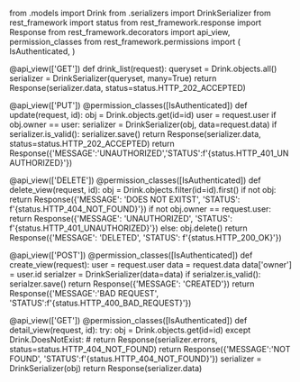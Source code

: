 from .models import Drink
from .serializers import DrinkSerializer
from rest_framework import status
from rest_framework.response import Response
from rest_framework.decorators import api_view, permission_classes
from rest_framework.permissions import (
    IsAuthenticated,
)




@api_view(['GET'])
def drink_list(request):
    queryset = Drink.objects.all()
    serializer = DrinkSerializer(queryset, many=True)
    return Response(serializer.data, status=status.HTTP_202_ACCEPTED)


@api_view(['PUT'])
@permission_classes([IsAuthenticated])
def update(request, id):
    obj = Drink.objects.get(id=id)
    user = request.user
    if obj.owner == user:
        serializer = DrinkSerializer(obj, data=request.data)
        if serializer.is_valid():
            serializer.save()
        return Response(serializer.data, status=status.HTTP_202_ACCEPTED)
    return Response({'MESSAGE':'UNAUTHORIZED','STATUS':f'{status.HTTP_401_UNAUTHORIZED}'})


@api_view(['DELETE'])
@permission_classes([IsAuthenticated])
def delete_view(request, id):
    obj = Drink.objects.filter(id=id).first()
    if not obj:
        return Response({'MESSAGE': 'DOES NOT EXITST', 'STATUS': f'{status.HTTP_404_NOT_FOUND}'})
    if not obj.owner == request.user:
        return Response({'MESSAGE': 'UNAUTHORIZED', 'STATUS': f'{status.HTTP_401_UNAUTHORIZED}'})
    else:
        obj.delete()
    return Response({'MESSAGE': 'DELETED', 'STATUS': f'{status.HTTP_200_OK}'})


@api_view(['POST'])
@permission_classes([IsAuthenticated])
def create_view(request):
    user = request.user
    data = request.data
    data['owner'] = user.id
    serialzer = DrinkSerializer(data=data)
    if serialzer.is_valid():
        serialzer.save()
        return Response({'MESSAGE': 'CREATED'})
    return Response({'MESSAGE':'BAD REQUEST', 'STATUS':f'{status.HTTP_400_BAD_REQUEST}'})


@api_view(['GET'])
@permission_classes([IsAuthenticated])
def detail_view(request, id):
    try:
        obj = Drink.objects.get(id=id)
    except Drink.DoesNotExist:
        # return Response(serializer.errors, status=status.HTTP_404_NOT_FOUND)
        return Response({'MESSAGE':'NOT FOUND', 'STATUS':f'{status.HTTP_404_NOT_FOUND}'})
    serializer = DrinkSerializer(obj)
    return Response(serializer.data)
